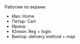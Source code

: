Работим по екрани:
- Иво: Home
- Петър: Cart
- Ирина:
- Юлиан: Reg + login
- Виктор: delivery method + map
